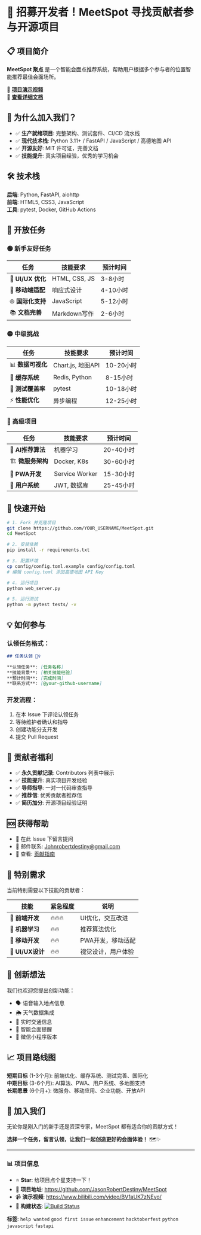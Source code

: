 # 🚀 招募开发者！MeetSpot 寻找贡献者参与开源项目

## 📋 项目简介

**MeetSpot 聚点** 是一个智能会面点推荐系统，帮助用户根据多个参与者的位置智能推荐最佳会面场所。

🎥 **[项目演示视频](https://www.bilibili.com/video/BV1aUK7zNEvo/)**  
📖 **[查看详细文档](https://github.com/JasonRobertDestiny/MeetSpot)**

## 🎯 为什么加入我们？

- ✅ **生产就绪项目**: 完整架构、测试套件、CI/CD 流水线
- ✅ **现代技术栈**: Python 3.11+ / FastAPI / JavaScript / 高德地图 API  
- ✅ **开源友好**: MIT 许可证，完善文档
- ✅ **技能提升**: 真实项目经验，优秀的学习机会

## 🛠️ 技术栈

**后端**: Python, FastAPI, aiohttp  
**前端**: HTML5, CSS3, JavaScript  
**工具**: pytest, Docker, GitHub Actions

## 📝 开放任务

### 🟢 新手友好任务

| 任务 | 技能要求 | 预计时间 |
|------|----------|----------|
| 🎨 **UI/UX 优化** | HTML, CSS, JS | 3-8小时 |
| 📱 **移动端适配** | 响应式设计 | 4-10小时 |
| 🌐 **国际化支持** | JavaScript | 5-12小时 |
| 📚 **文档完善** | Markdown写作 | 2-6小时 |

### 🟡 中级挑战

| 任务 | 技能要求 | 预计时间 |
|------|----------|----------|
| 📊 **数据可视化** | Chart.js, 地图API | 10-20小时 |
| 🔄 **缓存系统** | Redis, Python | 8-15小时 |
| 🧪 **测试覆盖率** | pytest | 10-18小时 |
| ⚡ **性能优化** | 异步编程 | 12-25小时 |

### 🔴 高级项目

| 任务 | 技能要求 | 预计时间 |
|------|----------|----------|
| 🤖 **AI推荐算法** | 机器学习 | 20-40小时 |
| 🏗️ **微服务架构** | Docker, K8s | 30-60小时 |
| 📱 **PWA开发** | Service Worker | 15-30小时 |
| 🔐 **用户系统** | JWT, 数据库 | 25-45小时 |

## 🚀 快速开始

```bash
# 1. Fork 并克隆项目
git clone https://github.com/YOUR_USERNAME/MeetSpot.git
cd MeetSpot

# 2. 安装依赖
pip install -r requirements.txt

# 3. 配置环境
cp config/config.toml.example config/config.toml
# 编辑 config.toml 添加高德地图 API Key

# 4. 运行项目
python web_server.py

# 5. 运行测试
python -m pytest tests/ -v
```

## 💡 如何参与

### 认领任务格式：

```markdown
## 任务认领 🙋‍♀️

**认领任务**: [任务名称]
**技能背景**: [相关技能经验]
**预计时间**: [完成时间]
**联系方式**: [@your-github-username]
```

### 开发流程：

1. 在本 Issue 下评论认领任务
2. 等待维护者确认和指导
3. 创建功能分支开发
4. 提交 Pull Request

## 🎁 贡献者福利

- ✅ **永久贡献记录**: Contributors 列表中展示
- ✅ **技能提升**: 真实项目开发经验
- ✅ **导师指导**: 一对一代码审查指导
- ✅ **推荐信**: 优秀贡献者推荐信
- ✅ **简历加分**: 开源项目经验证明

## 🆘 获得帮助

- 💬 在此 Issue 下留言提问
- 📧 邮件联系: [Johnrobertdestiny@gmail.com](mailto:Johnrobertdestiny@gmail.com)
- 📖 查看: [贡献指南](https://github.com/JasonRobertDestiny/MeetSpot/blob/main/CONTRIBUTING.md)

## 🌟 特别需求

当前特别需要以下技能的贡献者：

| 技能 | 紧急程度 | 说明 |
|------|----------|------|
| 🎨 **前端开发** | 🔥🔥🔥 | UI优化，交互改进 |
| 🤖 **机器学习** | 🔥🔥 | 推荐算法优化 |
| 📱 **移动开发** | 🔥🔥 | PWA开发，移动适配 |
| 🎨 **UI/UX设计** | 🔥🔥 | 视觉设计，用户体验 |

## 💭 创新想法

我们也欢迎您提出创新功能：

- 🗣️ 语音输入地点信息
- 🌦️ 天气数据集成  
- 🚗 实时交通信息
- 🔔 智能会面提醒
- 📱 微信小程序版本

## 📈 项目路线图

**短期目标** (1-3个月): 前端优化、缓存系统、测试完善、国际化  
**中期目标** (3-6个月): AI算法、PWA、用户系统、多地图支持  
**长期愿景** (6个月+): 微服务、移动应用、企业功能、开放API

## 🤝 加入我们

无论你是刚入门的新手还是资深专家，MeetSpot 都有适合你的贡献方式！

**选择一个任务，留言认领，让我们一起创造更好的会面体验！** 🗺️✨

---

### 📊 项目信息
- ⭐ **Star**: 给项目点个星支持一下！
- 🔗 **项目地址**: https://github.com/JasonRobertDestiny/MeetSpot
- 📹 **演示视频**: https://www.bilibili.com/video/BV1aUK7zNEvo/
- 🚀 **构建状态**: [![Build Status](https://github.com/JasonRobertDestiny/MeetSpot/actions/workflows/ci.yml/badge.svg)](https://github.com/JasonRobertDestiny/MeetSpot/actions)

**标签**: `help wanted` `good first issue` `enhancement` `hacktoberfest` `python` `javascript` `fastapi`
